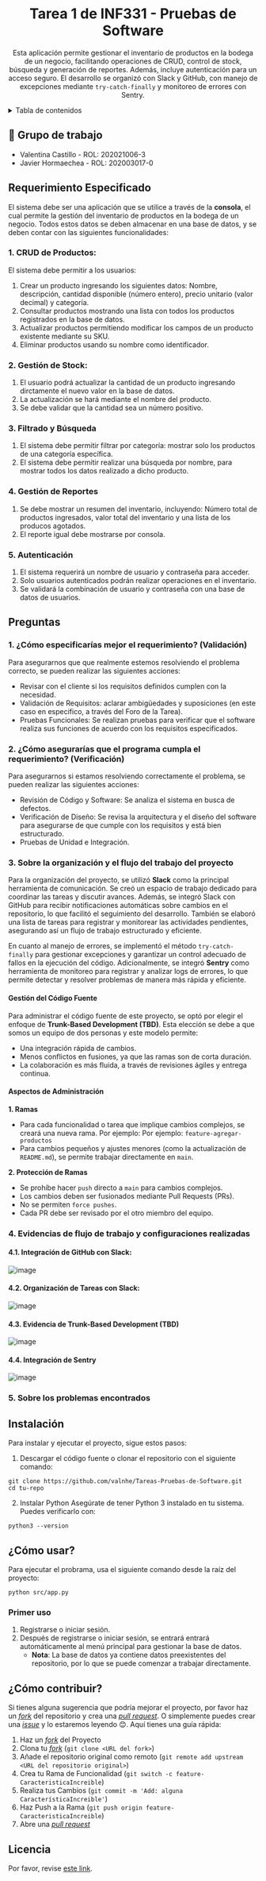 <a name="readme-top"></a>
<div align="center">

# Tarea 1 de INF331 - Pruebas de Software

Esta aplicación permite gestionar el inventario de productos en la bodega de un negocio, facilitando operaciones de CRUD, control de stock, búsqueda y generación de reportes. Además, incluye autenticación para un acceso seguro. El desarrollo se organizó con Slack y GitHub, con manejo de excepciones mediante `try-catch-finally` y monitoreo de errores con Sentry.

</div>

<details>
<summary>Tabla de contenidos</summary>

- [Tareas de INF331 - Pruebas de Software](#tareas-de-inf331---pruebas-de-software)
- [Grupo de Trabajo](#-grupo-de-trabajo)
- [Requerimiento Especificado](#requerimiento-especificado)
- [Preguntas](#preguntas)
- [Instalación](#instalación)
- [¿Cómo usar?](#cómo-usar)
- [¿Cómo contribuir?](#cómo-contribuir)
- [Licencia](#licencia)

</details>

## 💼 Grupo de trabajo
- Valentina Castillo  - ROL: 202021006-3
- Javier Hormaechea - ROL: 202003017-0

## Requerimiento Especificado
El sistema debe ser una aplicación que se utilice a través de la **consola**, el cual permite la gestión del inventario de productos en la bodega de un negocio. Todos estos datos se deben almacenar en una base de datos, y se deben contar con las siguientes funcionalidades:
### 1. CRUD de Productos:
El sistema debe permitir a los usuarios:
1. Crear un producto ingresando los siguientes datos: Nombre, descripción, cantidad disponible (número entero), precio unitario (valor decimal) y categoría.
2. Consultar productos mostrando una lista con todos los productos registrados en la base de datos.
3. Actualizar productos permitiendo modificar los campos de un producto existente mediante su SKU.
4. Eliminar productos usando su nombre como identificador.

### 2. Gestión de Stock:
1. El usuario podrá actualizar la cantidad de un producto ingresando dirctamente el nuevo valor en la base de datos.
2. La actualización se hará mediante el nombre del producto.
3. Se debe validar que la cantidad sea un número positivo.

### 3. Filtrado y Búsqueda
1. El sistema debe permitir filtrar por categoría: mostrar solo los productos de una categoría específica.
2. El sistema debe permitir realizar una búsqueda por nombre, para mostrar todos los datos realizado a dicho producto.

### 4. Gestión de Reportes
1. Se debe mostrar un resumen del inventario, incluyendo: Número total de productos ingresados, valor total del inventario y una lista de los producos agotados.
2. El reporte igual debe mostrarse por consola.

### 5. Autenticación
1. El sistema requerirá un nombre de usuario y contraseña para acceder.
2. Solo usuarios autenticados podrán realizar operaciones en el inventario.
3. Se validará la combinación de usuario y contraseña con una base de datos de usuarios.

## Preguntas

### 1. ¿Cómo especificarías mejor el requerimiento? (Validación)
Para asegurarnos que que realmente estemos resolviendo el problema correcto, se pueden realizar las siguientes acciones:
- Revisar con el cliente si los requisitos definidos cumplen con la necesidad.
- Validación de Requisitos: aclarar ambigüedades y suposiciones (en este caso en especifico, a través del Foro de la Tarea).
- Pruebas Funcionales: Se realizan pruebas para verificar que el software realiza sus funciones de acuerdo con los requisitos especificados.

### 2. ¿Cómo asegurarías que el programa cumpla el requerimiento? (Verificación)
Para asegurarnos si estamos resolviendo correctamente el problema, se pueden realizar las siguientes acciones:
- Revisión de Código y Software: Se analiza el sistema en busca de defectos.
- Verificación de Diseño: Se revisa la arquitectura y el diseño del software para asegurarse de que cumple con los requisitos y está bien estructurado.
- Pruebas de Unidad e Integración.

### 3. Sobre la organización y el flujo del trabajo del proyecto
Para la organización del proyecto, se utilizó **Slack** como la principal herramienta de comunicación. Se creó un espacio de trabajo dedicado para coordinar las tareas y discutir avances. Además, se integró Slack con GitHub para recibir notificaciones automáticas sobre cambios en el repositorio, lo que facilitó el seguimiento del desarrollo. También se elaboró una lista de tareas para registrar y monitorear las actividades pendientes, asegurando así un flujo de trabajo estructurado y eficiente. 

En cuanto al manejo de errores, se implementó el método `try-catch-finally` para gestionar excepciones y garantizar un control adecuado de fallos en la ejecución del código. Adicionalmente, se integró **Sentry** como herramienta de monitoreo para registrar y analizar logs de errores, lo que permite detectar y resolver problemas de manera más rápida y eficiente.

#### Gestión del Código Fuente
Para administrar el código fuente de este proyecto, se optó por elegir el enfoque de **Trunk-Based Development (TBD)**.  Esta elección se debe a que somos un equipo de dos personas y este modelo permite:

- Una integración rápida de cambios.
- Menos conflictos en fusiones, ya que las ramas son de corta duración.
- La colaboración es más fluida, a través de revisiones ágiles y entrega continua.

#### Aspectos de Administración
**1. Ramas**
- Para cada funcionalidad o tarea que implique cambios complejos, se creará una nueva rama. Por ejemplo: Por ejemplo: `feature-agregar-productos`
- Para cambios pequeños y ajustes menores (como la actualización de `README.md`), se permite trabajar directamente en `main`.

**2. Protección de Ramas**
- Se prohíbe hacer `push` directo a `main` para cambios complejos.
- Los cambios deben ser fusionados mediante Pull Requests (PRs).
- No se permiten `force pushes`.
- Cada PR debe ser revisado por el otro miembro del equipo.

### 4. Evidencias de flujo de trabajo y configuraciones realizadas

#### 4.1. Integración de GitHub con Slack:

![image](https://github.com/user-attachments/assets/1f39bd33-add7-4ebb-9834-2c12b1bb696d)

#### 4.2. Organización de Tareas con Slack:
![image](https://github.com/user-attachments/assets/6d7dc5d3-27bf-4938-bbdb-cae19d1b8060)

#### 4.3. Evidencia de Trunk-Based Development (TBD)
![image](https://github.com/user-attachments/assets/9480e13e-b5e1-4811-8a61-60a36668b739)

#### 4.4. Integración de Sentry
![image](https://github.com/user-attachments/assets/4a039dee-0841-41bc-820c-8932d59ed16c)

### 5. Sobre los problemas encontrados

## Instalación
Para instalar y ejecutar el proyecto, sigue estos pasos:
1. Descargar el código fuente o clonar el repositorio con el siguiente comando:
```
git clone https://github.com/valnhe/Tareas-Pruebas-de-Software.git
cd tu-repo
```
2. Instalar Python
Asegúrate de tener Python 3 instalado en tu sistema. Puedes verificarlo con:
```
python3 --version
```

## ¿Cómo usar?
Para ejecutar el probrama, usa el siguiente comando desde la raíz del proyecto:
```
python src/app.py
```
### Primer uso
1. Registrarse o iniciar sesión.
2. Después de registrarse o iniciar sesión, se entrará entrará automáticamente al menú principal para gestionar la base de datos.
   - **Nota**: La base de datos ya contiene datos preexistentes del repositorio, por lo que se puede comenzar a trabajar directamente.
     
## ¿Cómo contribuir?

Si tienes alguna sugerencia que podría mejorar el proyecto, por favor haz un [_fork_](https://github.com/valnhe/Tareas-Pruebas-de-Software/fork) del repositorio y crea una [_pull request_](https://github.com/valnhe/Tareas-Pruebas-de-Software/pulls). O simplemente puedes crear una [_issue_](https://github.com/valnhe/Tareas-Pruebas-de-Software/issues) y lo estaremos leyendo 😊.
Aquí tienes una guía rápida:

1. Haz un [_fork_](https://github.com/valnhe/Tareas-Pruebas-de-Software/fork) del Proyecto
2. Clona tu [_fork_](https://github.com/valnhe/Tareas-Pruebas-de-Software/fork) (`git clone <URL del fork>`)
3. Añade el repositorio original como remoto (`git remote add upstream <URL del repositorio original>`)
4. Crea tu Rama de Funcionalidad (`git switch -c feature-CaracteristicaIncreible`)
5. Realiza tus Cambios (`git commit -m 'Add: alguna CaracterísticaIncreible'`)
6. Haz Push a la Rama (`git push origin feature-CaracteristicaIncreible`)
7. Abre una [_pull request_](https://github.com/valnhe/Tareas-Pruebas-de-Software/pulls)

## Licencia
 Por favor, revise [este link](https://github.com/valnhe/Tareas-Pruebas-de-Software/blob/main/LICENSE).
